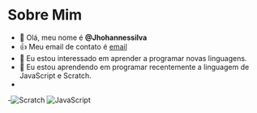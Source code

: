 # Sobre Mim

- 👋 Olá, meu nome é **@Jhohannessilva**
- 👍 Meu email de contato é [email](jhohanessilva@escola.pr.gov.br)
- 👀 Eu estou interessado em aprender a programar novas linguagens.
- 🌱 Eu estou aprendendo em programar recentemente a linguagem de JavaScript e Scratch.
- 
-![Scratch](https://img.shields.io/badge/Scratch-4D97FF?style=for-the-badge&logo=Scratch&logoColor=white)
![JavaScript](https://img.shields.io/badge/JavaScript-323330?style=for-the-badge&logo=javascript&logoColor=F7DF1E)
